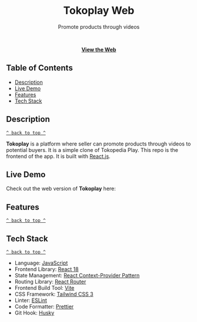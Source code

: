 <div align="center">
  <br>
  <h1>Tokoplay Web</h1>
  <p>Promote products through videos</p>
  <br>
  
  [**View the Web**](#)
</div>

## Table of Contents

- [Description](#description)
- [Live Demo](#live-demo)
- [Features](#features)
- [Tech Stack](#tech-stack)

## Description

[`^ back to top ^`](#table-of-contents)

**Tokoplay** is a platform where seller can promote products through videos to potential buyers. It is a simple clone of Tokopedia Play. This repo is the frontend of the app. It is built with [React.js](https://react.dev).

## Live Demo

Check out the web version of **Tokoplay** here:

## Features

[`^ back to top ^`](#table-of-contents)

## Tech Stack

[`^ back to top ^`](#table-of-contents)

- Language: [JavaScript](https://developer.mozilla.org/en-US/docs/Web/JavaScript)
- Frontend Library: [React 18](https://react.dev)
- State Management: [React Context-Provider Pattern](https://react.dev/learn/passing-data-deeply-with-context)
- Routing Library: [React Router](https://reactrouter.com)
- Frontend Build Tool: [Vite](https://vitejs.dev)
- CSS Framework: [Tailwind CSS 3](https://tailwindcss.com)
- Linter: [ESLint](https://eslint.org)
- Code Formatter: [Prettier](https://prettier.io)
- Git Hook: [Husky](https://github.com/typicode/husky)
